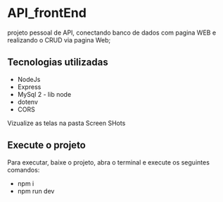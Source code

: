 # API_frontEnd

projeto pessoal de API, conectando banco de dados com pagina WEB e realizando o CRUD via pagina Web;

## Tecnologias utilizadas
- NodeJs
- Express
- MySql 2 - lib node
- dotenv
- CORS

Vizualize as telas na pasta Screen SHots

## Execute o projeto
Para executar, baixe o projeto, abra o terminal e execute os seguintes comandos:

- npm i
- npm run dev
